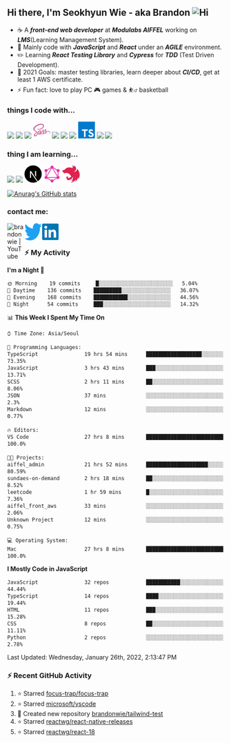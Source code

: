 ## Hi there, I'm Seokhyun Wie - aka Brandon <img src='https://qpluspicture.oss-cn-beijing.aliyuncs.com/6LjjQA/Hi.gif' alt='Hi' width="24"/>

- ☕ A _**front-end web developer**_ at _**Modulabs AIFFEL**_ working on _**LMS**_(Learning Management System).
- 🔄 Mainly code with _**JavaScript**_ and _**React**_ under an _**AGILE**_ environment.
- ✏️ Learning _**React Testing Library**_ and _**Cypress**_ for _**TDD**_ (Test Driven Development).
- 🎯 2021 Goals: master testing libraries, learn deeper about _**CI/CD**_, get at least 1 AWS certificate.
- ⚡ Fun fact: love to play PC 🎮 games️ \& ⛹️‍♂️ basketball

### things I code with...

<img src="https://cdn.jsdelivr.net/gh/devicons/devicon/icons/vscode/vscode-original.svg" width="40px"> <img src="https://cdn.jsdelivr.net/gh/devicons/devicon@latest/icons/javascript/javascript-original.svg" width="40px"> <img src="https://cdn.jsdelivr.net/gh/devicons/devicon@latest/icons/react/react-original.svg" width="40px"> <img src="https://raw.githubusercontent.com/devicons/devicon/master/icons/sass/sass-original.svg" width="40px"> <img src="https://cdn.jsdelivr.net/gh/devicons/devicon@latest/icons/git/git-original.svg" width="40px"> <img src="https://cdn.jsdelivr.net/gh/devicons/devicon/icons/github/github-original.svg" width="40px"> <img src="https://cdn.jsdelivr.net/gh/devicons/devicon/icons/amazonwebservices/amazonwebservices-original.svg" width="40px"> <img src="https://raw.githubusercontent.com/devicons/devicon/master/icons/typescript/typescript-original.svg" width="40px"> <img src="https://cdn.jsdelivr.net/gh/devicons/devicon@latest/icons/mongodb/mongodb-original.svg" width="40px"> <img src="https://cdn.jsdelivr.net/gh/devicons/devicon@latest/icons/nodejs/nodejs-plain.svg" width="40px">

### thing I am learning...

<img src="https://cdn.jsdelivr.net/gh/devicons/devicon/icons/jest/jest-plain.svg" width="40px"> <img src="https://icons-for-free.com/iconfiles/png/512/cypress-1324440144114984250.png" width="40px"> <img src="https://raw.githubusercontent.com/devicons/devicon/master/icons/nextjs/nextjs-original.svg" width="40px"> <img src="https://raw.githubusercontent.com/devicons/devicon/master/icons/graphql/graphql-plain.svg" width="40px"> <img src="https://raw.githubusercontent.com/devicons/devicon/master/icons/nestjs/nestjs-plain.svg" width="40px">

<!-- GitHub Stats -->

[![Anurag's GitHub stats](https://github-readme-stats.vercel.app/api?username=brandonwie&show_icons=true&title_color=ffc857&icon_color=8ac926&text_color=daf7dc&bg_color=151515&hide=stars&custom_title=Brandon's GitHub Stats)](https://github.com/anuraghazra/github-readme-stats)

### contact me:

[<img align="left" alt="brandonwie | YouTube" width="40px" src="https://iconape.com/wp-content/png_logo_vector/youtube-social-white-squircle.png" />][youtube] [<img align="left" alt="brandonwie | Twitter" width="40px" src="https://raw.githubusercontent.com/devicons/devicon/master/icons/twitter/twitter-original.svg" />][twitter] [<img align="left" alt="brandonwie | LinkedIn" width="40px" src="https://raw.githubusercontent.com/devicons/devicon/master/icons/linkedin/linkedin-original.svg" />][linkedin]

<br />
<br />

### ⚡ My Activity

<!--START_SECTION:waka-->
**I'm a Night 🦉** 

```text
🌞 Morning    19 commits     █░░░░░░░░░░░░░░░░░░░░░░░░   5.04% 
🌆 Daytime    136 commits    █████████░░░░░░░░░░░░░░░░   36.07% 
🌃 Evening    168 commits    ███████████░░░░░░░░░░░░░░   44.56% 
🌙 Night      54 commits     ███░░░░░░░░░░░░░░░░░░░░░░   14.32%

```


📊 **This Week I Spent My Time On** 

```text
⌚︎ Time Zone: Asia/Seoul

💬 Programming Languages: 
TypeScript               19 hrs 54 mins      ██████████████████░░░░░░░   73.35% 
JavaScript               3 hrs 43 mins       ███░░░░░░░░░░░░░░░░░░░░░░   13.71% 
SCSS                     2 hrs 11 mins       ██░░░░░░░░░░░░░░░░░░░░░░░   8.06% 
JSON                     37 mins             ░░░░░░░░░░░░░░░░░░░░░░░░░   2.3% 
Markdown                 12 mins             ░░░░░░░░░░░░░░░░░░░░░░░░░   0.77%

🔥 Editors: 
VS Code                  27 hrs 8 mins       █████████████████████████   100.0%

🐱‍💻 Projects: 
aiffel_admin             21 hrs 52 mins      ████████████████████░░░░░   80.59% 
sundaes-on-demand        2 hrs 18 mins       ██░░░░░░░░░░░░░░░░░░░░░░░   8.52% 
leetcode                 1 hr 59 mins        █░░░░░░░░░░░░░░░░░░░░░░░░   7.36% 
aiffel_front_aws         33 mins             ░░░░░░░░░░░░░░░░░░░░░░░░░   2.06% 
Unknown Project          12 mins             ░░░░░░░░░░░░░░░░░░░░░░░░░   0.75%

💻 Operating System: 
Mac                      27 hrs 8 mins       █████████████████████████   100.0%

```

**I Mostly Code in JavaScript** 

```text
JavaScript               32 repos            ███████████░░░░░░░░░░░░░░   44.44% 
TypeScript               14 repos            ████░░░░░░░░░░░░░░░░░░░░░   19.44% 
HTML                     11 repos            ███░░░░░░░░░░░░░░░░░░░░░░   15.28% 
CSS                      8 repos             ██░░░░░░░░░░░░░░░░░░░░░░░   11.11% 
Python                   2 repos             ░░░░░░░░░░░░░░░░░░░░░░░░░   2.78%

```



<!--END_SECTION:waka-->

<!--RECENT_ACTIVITY:last_update-->
Last Updated: Wednesday, January 26th, 2022, 2:13:47 PM
<!--RECENT_ACTIVITY:last_update_end-->

### ⚡ Recent GitHub Activity

<!--RECENT_ACTIVITY:start-->
1. ⭐ Starred [focus-trap/focus-trap](https://github.com/focus-trap/focus-trap)
2. ⭐ Starred [microsoft/vscode](https://github.com/microsoft/vscode)
3. 📔 Created new repository [brandonwie/tailwind-test](https://github.com/brandonwie/tailwind-test)
4. ⭐ Starred [reactwg/react-native-releases](https://github.com/reactwg/react-native-releases)
5. ⭐ Starred [reactwg/react-18](https://github.com/reactwg/react-18)
<!--RECENT_ACTIVITY:end-->

[youtube]: https://www.youtube.com/channel/UC7tk3UT7nn3cZNC2KBdb-4Q
[linkedin]: https://linkedin.com/in/brandonwie
[twitter]: https://twitter.com/brandonwie

